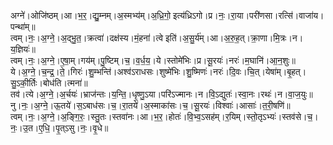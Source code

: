 

  
अग्ने॑।ओजि॑ष्ठम्।आ।भ॒र॒।द्यु॒म्नम्।अ॒स्मभ्य॑म्।अ॒ध्रि॒गो॒ इत्य॑ध्रिऽगो।प्र।नः॒।रा॒या।परी॑णसा।रत्सि॑।वाजा॑य।पन्था॑म्॥  
त्वम्।नः॒।अ॒ग्ने॒।अ॒द्भु॒त॒।क्रत्वा॑।दक्ष॑स्य।मं॒हना॑।त्वे इति॑।अ॒सु॒र्य॑म्।आ।अ॒रु॒ह॒त्।क्रा॒णा।मि॒त्रः।न।य॒ज्ञियः॑॥  
त्वम्।नः॒।अ॒ग्ने॒।ए॒षा॒म्।गय॑म्।पु॒ष्टिम्।च॒।व॒र्ध॒य॒।ये।स्तोमे॑भिः।प्र।सू॒रयः॑।नरः॑।म॒घानि॑।आ॒न॒शुः॥  
ये।अ॒ग्ने॒।च॒न्द्र॒।ते॒।गिरः॑।शु॒म्भन्ति॑।अश्व॑ऽराधसः।शुष्मे॑भिः।शु॒ष्मिणः॑।नरः॑।दि॒वः।चि॒त्।येषा॑म्।बृ॒हत्।सु॒ऽकी॒र्तिः।बोध॑ति।त्मना॑॥  
तव॑।त्ये।अ॒ग्ने॒।अ॒र्चयः॑।भ्राज॑न्तः।य॒न्ति॒।धृ॒ष्णु॒ऽया।परि॑ऽज्मानः।न।वि॒ऽद्युतः॑।स्वा॒नः।रथः॑।न।वा॒ज॒युः॥  
नु।नः॒।अ॒ग्ने॒।ऊ॒तये॑।स॒ऽबाध॑सः।च॒।रा॒तये॑।अ॒स्माका॑सः।च॒।सू॒रयः॑।विश्वाः॑।आसाः॑।त॒री॒षणि॑॥  
त्वम्।नः॒।अ॒ग्ने॒।अ॒ङ्गि॒रः॒।स्तु॒तः।स्तवा॑नः।आ।भ॒र॒।होतः॑।वि॒भ्व॒ऽसह॑म्।र॒यिम्।स्तो॒तृऽभ्यः॑।स्तव॑से।च॒।नः॒।उ॒त।ए॒धि॒।पृ॒त्ऽसु।नः॒।वृ॒धे॥  
